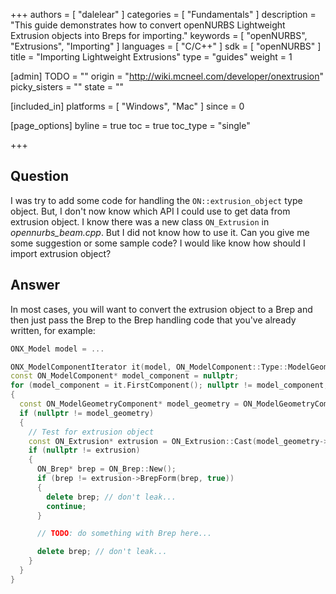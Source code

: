 +++
authors = [ "dalelear" ]
categories = [ "Fundamentals" ]
description = "This guide demonstrates how to convert openNURBS Lightweight Extrusion objects into Breps for importing."
keywords = [ "openNURBS", "Extrusions", "Importing" ]
languages = [ "C/C++" ]
sdk = [ "openNURBS" ]
title = "Importing Lightweight Extrusions"
type = "guides"
weight = 1

[admin]
TODO = ""
origin = "http://wiki.mcneel.com/developer/onextrusion"
picky_sisters = ""
state = ""

[included_in]
platforms = [ "Windows", "Mac" ]
since = 0

[page_options]
byline = true
toc = true
toc_type = "single"

+++

 
## Question

I was try to add some code for handling the `ON::extrusion_object` type object. But, I don't now know which API I could use to get data from extrusion object. I know there was a new class `ON_Extrusion` in *opennurbs_beam.cpp*. But I did not know how to use it.  Can you give me some suggestion or some sample code?  I would like know how should I import extrusion object?

## Answer

In most cases, you will want to convert the extrusion object to a Brep and then just pass the Brep to the Brep handling code that you've already written, for example:

```cpp
ONX_Model model = ...

ONX_ModelComponentIterator it(model, ON_ModelComponent::Type::ModelGeometry);
const ON_ModelComponent* model_component = nullptr;
for (model_component = it.FirstComponent(); nullptr != model_component; model_component = it.NextComponent())
{
  const ON_ModelGeometryComponent* model_geometry = ON_ModelGeometryComponent::Cast(model_component);
  if (nullptr != model_geometry)
  {
    // Test for extrusion object
    const ON_Extrusion* extrusion = ON_Extrusion::Cast(model_geometry->Geometry(nullptr));
    if (nullptr != extrusion)
    {
      ON_Brep* brep = ON_Brep::New();
      if (brep != extrusion->BrepForm(brep, true))
      {
        delete brep; // don't leak...
        continue;
      }

      // TODO: do something with Brep here...

      delete brep; // don't leak...
    }
  }
}
```
